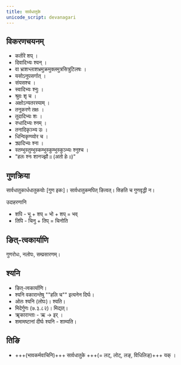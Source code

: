 ```yaml
---
title: सार्वधातुके
unicode_script: devanagari
---
```


## विकरणचयनम्
- कर्तरि शप्‌ ।
- दिवादिभ्यः श्यन् ।
- वा भ्राशभ्लाशभ्रमुक्रमुक्लमुत्रसित्रुटिलषः ।
- यसोऽनुपसर्गात्‌ ।
- संयसश्च ।
- स्वादिभ्यः श्नुः ।
- श्रुवः शृ च ।
- अक्षोऽन्यतरस्याम् ।
- तनूकरणे तक्षः ।
- तुदादिभ्यः शः ।
- रुधादिभ्यः श्नम् ।
- तनादिकृञ्भ्य उः ।
- धिन्विकृण्व्योर च ।
- क्र्यादिभ्यः श्ना ।
- स्तम्भुस्तुम्भुस्कम्भुस्कुम्भुस्कुञ्भ्यः श्नुश्च ।
- "हलः श्नः शानज्झौ॥ (अतो हेः॥)"

## गुणक्रिया
सार्वधातुकार्धधातुकयोः [गुण इकः]। सार्वधातुकमपित् ङित्वत्। क्ङिति च गुणवृद्धी न।

उदाहरणानि 

- शपि - भू + शप् = भो + शप् = भव्
- तिपि - चिनु + तिप् = चिनोति


## ङित्-त्वकार्याणि
गुणरोधः, नलोपः, सम्प्रसारणम्।

<div class="js_include" url="kNit.md"  newLevelForH1="2" includeTitle="true"> </div>


## श्यनि
- ङित्-त्वकार्याणि।
- श्यनि वकारान्तेषु ""हलि च"" इत्यनेन दिर्घः।
- ओतः श्यनि (लोपः)। श्यति।
- मिदेर्गुणः (७.३.८२)। मिद्यत्।
- ॠकारान्ताः - ऋ → इर् । 
- शमामष्टानां दीर्घः श्यनि - शाम्यति।

## तिङि
- +++(भावकर्मवाचिनि)+++ सार्वधातुके +++(= लट्‌, लोट्‌, लङ्‌, विधिलिङ्‌)+++ यक् ।
